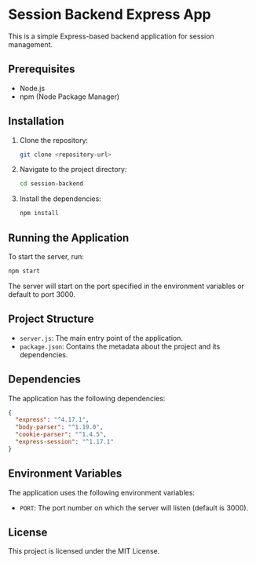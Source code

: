 # Session Backend Express App

This is a simple Express-based backend application for session management.

## Prerequisites

- Node.js
- npm (Node Package Manager)

## Installation

1. Clone the repository:
    ```sh
    git clone <repository-url>
    ```
2. Navigate to the project directory:
    ```sh
    cd session-backend
    ```
3. Install the dependencies:
    ```sh
    npm install
    ```

## Running the Application

To start the server, run:
```sh
npm start
```

The server will start on the port specified in the environment variables or default to port 3000.

## Project Structure

- `server.js`: The main entry point of the application.
- `package.json`: Contains the metadata about the project and its dependencies.

## Dependencies

The application has the following dependencies:
```json
{
  "express": "^4.17.1",
  "body-parser": "^1.19.0",
  "cookie-parser": "^1.4.5",
  "express-session": "^1.17.1"
}
```

## Environment Variables

The application uses the following environment variables:
- `PORT`: The port number on which the server will listen (default is 3000).

## License

This project is licensed under the MIT License.

